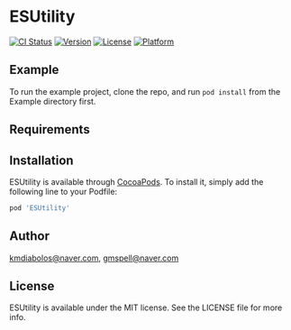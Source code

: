 # ESUtility

[![CI Status](https://img.shields.io/travis/kmdiabolos@naver.com/ESUtility.svg?style=flat)](https://travis-ci.org/kmdiabolos@naver.com/ESUtility)
[![Version](https://img.shields.io/cocoapods/v/ESUtility.svg?style=flat)](https://cocoapods.org/pods/ESUtility)
[![License](https://img.shields.io/cocoapods/l/ESUtility.svg?style=flat)](https://cocoapods.org/pods/ESUtility)
[![Platform](https://img.shields.io/cocoapods/p/ESUtility.svg?style=flat)](https://cocoapods.org/pods/ESUtility)

## Example

To run the example project, clone the repo, and run `pod install` from the Example directory first.

## Requirements

## Installation

ESUtility is available through [CocoaPods](https://cocoapods.org). To install
it, simply add the following line to your Podfile:

```ruby
pod 'ESUtility'
```

## Author

kmdiabolos@naver.com, gmspell@naver.com

## License

ESUtility is available under the MIT license. See the LICENSE file for more info.
